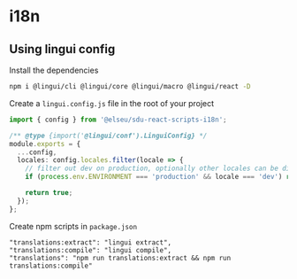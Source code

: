 # i18n

## Using lingui config

Install the dependencies

```bash
npm i @lingui/cli @lingui/core @lingui/macro @lingui/react -D
```

Create a `lingui.config.js` file in the root of your project

```typescript
import { config } from '@elseu/sdu-react-scripts-i18n';

/** @type {import('@lingui/conf').LinguiConfig} */
module.exports = {
  ...config,
  locales: config.locales.filter(locale => {
    // filter out dev on production, optionally other locales can be discarded as well
    if (process.env.ENVIRONMENT === 'production' && locale === 'dev') return false;

    return true;
  });
};
```

Create npm scripts in `package.json`

```
"translations:extract": "lingui extract",
"translations:compile": "lingui compile",
"translations": "npm run translations:extract && npm run translations:compile"
```
